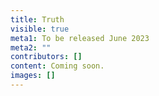 ```yaml
---
title: Truth
visible: true
meta1: To be released June 2023
meta2: ""
contributors: []
content: Coming soon.
images: []
---
```

